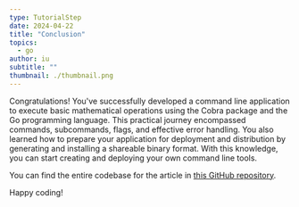 ```yaml
---
type: TutorialStep
date: 2024-04-22
title: "Conclusion"
topics:
  - go
author: iu
subtitle: ""
thumbnail: ./thumbnail.png
---
```


Congratulations! You've successfully developed a command line application to execute basic mathematical operations using the Cobra package and the Go programming language. This practical journey encompassed commands, subcommands, flags, and effective error handling. You also learned how to prepare your application for deployment and distribution by generating and installing a shareable binary format. With this knowledge, you can start creating and deploying your own command line tools.

You can find the entire codebase for the article in [this GitHub repository](https://github.com/IzyPro/Zero).

Happy coding!
